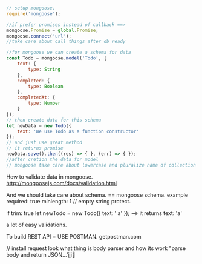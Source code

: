 ```javascript
// setup mongoose.
require('mongoose');

//if prefer promises instead of callback ==>
mongoose.Promise = global.Promise;
mongoose.connect('url');
//take care about call things after db ready

//for mongoose we can create a schema for data
const Todo = mongoose.model('Todo', {
    text: {
        type: String
    },
    completed: {
        type: Boolean
    }, 
    completedAt: {
        type: Number
    }
});
// then create data for this schema
let newData = new Todo({
    text: 'We use Todo as a function constructor'
});
// and just use great method 
// it returns promise
newData.save().then((res) => { }, (err) => { });
//after cretion the data for model 
// mongoose take care about lowercase and pluralize name of collection
```


How to validate data in mongoose.
http://mongoosejs.com/docs/validation.html

And we should take care about schema. == mongoose schema.
example
required: true
minlength: 1 // empty string protect.

if trim: true 
let newTodo = new Todo({ text: ' a' }); --> it returns text: 'a'

a lot of easy validations.

To build REST API = USE POSTMAN.
getpostman.com


// install request 
look what thing is body parser and how its work
"parse body and return JSON...' jjj
